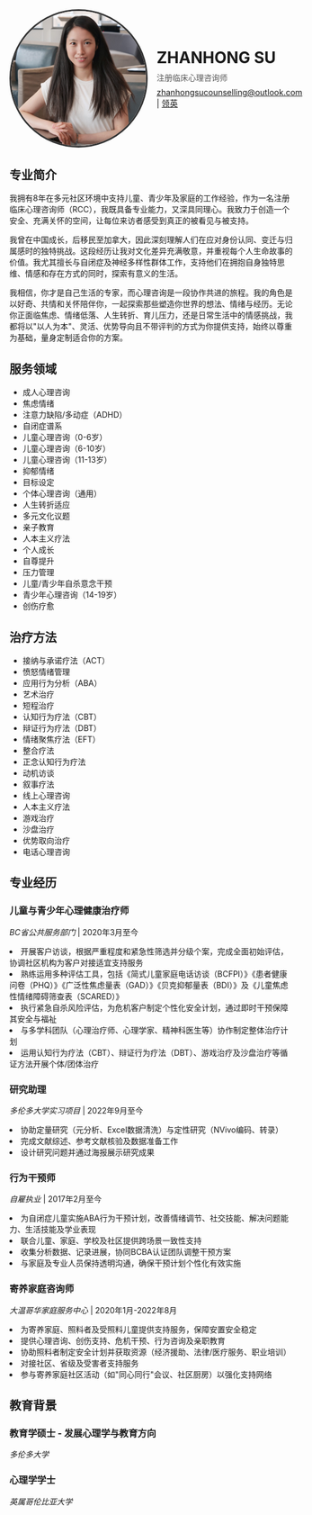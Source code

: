 <div style="display: flex; align-items: center; margin-bottom: 2rem;">
  <img src="bio.jpg" alt="ZHANHONG PHOTO" style="width: 240px; height: 240px; border-radius: 50%; object-fit: cover; border: 3px solid #333; margin-right: 1rem;">
  <div>
    <h1 style="margin: 0;">ZHANHONG SU</h1>
    <p style="margin: 0.5rem 0; color: #555;">注册临床心理咨询师</p>
    <p style="margin: 0; font-size: 0.9rem;">
      <a href="mailto:zhanhongsucounselling@outlook.com">zhanhongsucounselling@outlook.com</a> | 
      <a href="https://www.linkedin.com/in/viola-su-b67143166/">领英</a> 
    </p>
  </div>
</div>

## 专业简介
我拥有8年在多元社区环境中支持儿童、青少年及家庭的工作经验，作为一名注册临床心理咨询师（RCC），我既具备专业能力，又深具同理心。我致力于创造一个安全、充满关怀的空间，让每位来访者感受到真正的被看见与被支持。
        
我曾在中国成长，后移民至加拿大，因此深刻理解人们在应对身份认同、变迁与归属感时的独特挑战。这段经历让我对文化差异充满敬意，并重视每个人生命故事的价值。我尤其擅长与自闭症及神经多样性群体工作，支持他们在拥抱自身独特思维、情感和存在方式的同时，探索有意义的生活。
        
我相信，你才是自己生活的专家，而心理咨询是一段协作共进的旅程。我的角色是以好奇、共情和关怀陪伴你，一起探索那些塑造你世界的想法、情绪与经历。无论你正面临焦虑、情绪低落、人生转折、育儿压力，还是日常生活中的情感挑战，我都将以"以人为本"、灵活、优势导向且不带评判的方式为你提供支持，始终以尊重为基础，量身定制适合你的方案。

## 服务领域
- 成人心理咨询
- 焦虑情绪
- 注意力缺陷/多动症（ADHD）
- 自闭症谱系
- 儿童心理咨询（0-6岁）
- 儿童心理咨询（6-10岁）
- 儿童心理咨询（11-13岁）
- 抑郁情绪
- 目标设定
- 个体心理咨询（通用）
- 人生转折适应
- 多元文化议题
- 亲子教育
- 人本主义疗法
- 个人成长
- 自尊提升
- 压力管理
- 儿童/青少年自杀意念干预
- 青少年心理咨询（14-19岁）
- 创伤疗愈

## 治疗方法
- 接纳与承诺疗法（ACT）
- 愤怒情绪管理
- 应用行为分析（ABA）
- 艺术治疗
- 短程治疗
- 认知行为疗法（CBT）
- 辩证行为疗法（DBT）
- 情绪聚焦疗法（EFT）
- 整合疗法
- 正念认知行为疗法
- 动机访谈
- 叙事疗法
- 线上心理咨询
- 人本主义疗法
- 游戏治疗
- 沙盘治疗
- 优势取向治疗
- 电话心理咨询

## 专业经历

### 儿童与青少年心理健康治疗师
*BC省公共服务部门* | 2020年3月至今 
<li>开展客户访谈，根据严重程度和紧急性筛选并分级个案，完成全面初始评估，协调社区机构为客户对接适宜支持服务</li>
<li>熟练运用多种评估工具，包括《简式儿童家庭电话访谈（BCFPI）》《患者健康问卷（PHQ）》《广泛性焦虑量表（GAD）》《贝克抑郁量表（BDI）》及《儿童焦虑性情绪障碍筛查表（SCARED）》</li>
<li>执行紧急自杀风险评估，为危机客户制定个性化安全计划，通过即时干预保障其安全与福祉</li>
<li>与多学科团队（心理治疗师、心理学家、精神科医生等）协作制定整体治疗计划</li>
<li>运用认知行为疗法（CBT）、辩证行为疗法（DBT）、游戏治疗及沙盘治疗等循证方法开展个体/团体治疗</li>

### 研究助理 
*多伦多大学实习项目* | 2022年9月至今

<li>协助定量研究（元分析、Excel数据清洗）与定性研究（NVivo编码、转录）</li>
<li>完成文献综述、参考文献核验及数据准备工作</li>
<li>设计研究问题并通过海报展示研究成果</li>

### 行为干预师
*自雇执业* | 2017年2月至今

<li>为自闭症儿童实施ABA行为干预计划，改善情绪调节、社交技能、解决问题能力、生活技能及学业表现</li>
<li>联合儿童、家庭、学校及社区提供跨场景一致性支持</li>
<li>收集分析数据、记录进展，协同BCBA认证团队调整干预方案</li>
<li>与家庭及专业人员保持透明沟通，确保干预计划个性化有效实施</li>

### 寄养家庭咨询师
*大温哥华家庭服务中心* | 2020年1月-2022年8月

<li>为寄养家庭、照料者及受照料儿童提供支持服务，保障安置安全稳定</li>
<li>提供心理咨询、创伤支持、危机干预、行为咨询及亲职教育</li>
<li>协助照料者制定安全计划并获取资源（经济援助、法律/医疗服务、职业培训）</li>
<li>对接社区、省级及受害者支持服务</li>
<li>参与寄养家庭社区活动（如"同心同行"会议、社区厨房）以强化支持网络</li>

## 教育背景

### 教育学硕士 - 发展心理学与教育方向
*多伦多大学* 

### 心理学学士 
*英属哥伦比亚大学* 

